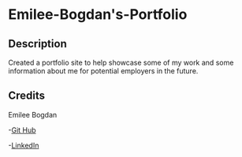 # Emilee-Bogdan's-Portfolio

## Description

Created a portfolio site to help showcase some of my work and some information about me for potential employers in the future. 


## Credits

Emilee Bogdan

-[Git Hub](https://github.com/emileebogdan)

-[LinkedIn](https://www.linkedin.com/in/emileebogdan/)

